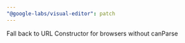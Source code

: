 ```yaml
---
"@google-labs/visual-editor": patch
---
```


Fall back to URL Constructor for browsers without canParse
